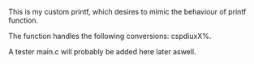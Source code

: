 This is my custom printf, which desires to mimic the behaviour of printf function. 

The function handles the following conversions: cspdiuxX%.

A tester main.c will probably be added here later aswell.
